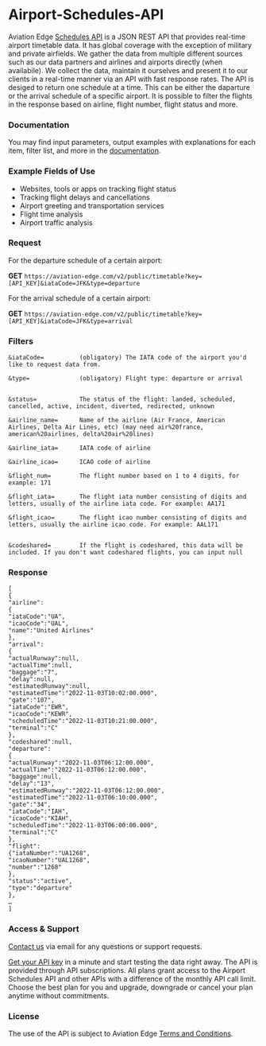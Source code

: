# Airport-Schedules-API
Aviation Edge [Schedules API](https://aviation-edge.com/flight-schedule-and-timetable-of-airlines-and-airports/) is a JSON REST API that provides real-time airport timetable data. It has global coverage with the exception of military and private airfields. We gather the data from multiple different sources such as our data partners and airlines and airports directly (when availabile). We collect the data, maintain it ourselves and present it to our clients in a real-time manner via an API with fast response rates.
The API is desiged to return one schedule at a time. This can be either the daparture or the arrival schedule of a specific airport. It is possible to filter the flights in the response based on airline, flight number, flight status and more.

### Documentation
You may find input parameters, output examples with explanations for each item, filter list, and more in the [documentation](https://aviation-edge.com/developers/).

### Example Fields of Use
- Websites, tools or apps on tracking flight status
- Tracking flight delays and cancellations
- Airport greeting and transportation services
- Flight time analysis
- Airport traffic analysis

### Request
For the departure schedule of a certain airport:

**GET** `https://aviation-edge.com/v2/public/timetable?key=[API_KEY]&iataCode=JFK&type=departure`

For the arrival schedule of a certain airport:

**GET** `https://aviation-edge.com/v2/public/timetable?key=[API_KEY]&iataCode=JFK&type=arrival`

### Filters
```
&iataCode=          (obligatory) The IATA code of the airport you'd like to request data from.

&type=              (obligatory) Flight type: departure or arrival


&status=            The status of the flight: landed, scheduled, cancelled, active, incident, diverted, redirected, unknown

&airline_name=      Name of the airline (Air France, American Airlines, Delta Air Lines, etc) (may need air%20france, american%20airlines, delta%20air%20lines)

&airline_iata=      IATA code of airline

&airline_icao=      ICAO code of airline 

&flight_num=        The flight number based on 1 to 4 digits, for example: 171

&flight_iata=       The flight iata number consisting of digits and letters, usually of the airline iata code. For example: AA171

&flight_icao=       The flight icao number consisting of digits and letters, usually the airline icao code. For example: AAL171


&codeshared=        If the flight is codeshared, this data will be included. If you don't want codeshared flights, you can input null
```

### Response
```
[
{
"airline":
{
"iataCode":"UA",
"icaoCode":"UAL",
"name":"United Airlines"
},
"arrival":
{
"actualRunway":null,
"actualTime":null,
"baggage":"7",
"delay":null,
"estimatedRunway":null,
"estimatedTime":"2022-11-03T10:02:00.000",
"gate":"107",
"iataCode":"EWR",
"icaoCode":"KEWR",
"scheduledTime":"2022-11-03T10:21:00.000",
"terminal":"C"
},
"codeshared":null,
"departure":
{
"actualRunway":"2022-11-03T06:12:00.000",
"actualTime":"2022-11-03T06:12:00.000",
"baggage":null,
"delay":"13",
"estimatedRunway":"2022-11-03T06:12:00.000",
"estimatedTime":"2022-11-03T06:10:00.000",
"gate":"34",
"iataCode":"IAH",
"icaoCode":"KIAH",
"scheduledTime":"2022-11-03T06:00:00.000",
"terminal":"C"
},
"flight":
{"iataNumber":"UA1268",
"icaoNumber":"UAL1268",
"number":"1268"
},
"status":"active",
"type":"departure"
},
…
]

```

### Access & Support
[Contact us](https://aviation-edge.com/contact/) via email for any questions or support requests.

[Get your API key](https://aviation-edge.com/premium-api/) in a minute and start testing the data right away. The API is provided through API subscriptions. All plans grant access to the Airport Schedules API and other APIs with a difference of the monthly API call limit. Choose the best plan for you and upgrade, downgrade or cancel your plan anytime without  commitments.

### License
The use of the API is subject to Aviation Edge [Terms and Conditions](https://aviation-edge.com/api-terms-of-service/).
